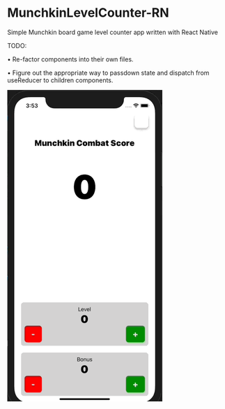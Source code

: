 # MunchkinLevelCounter-RN
Simple Munchkin board game level counter app written with React Native

TODO:

  • Re-factor components into their own files.
  
  • Figure out the appropriate way to passdown state and dispatch from useReducer to children components.
  
![DEMO](Demo.gif)
